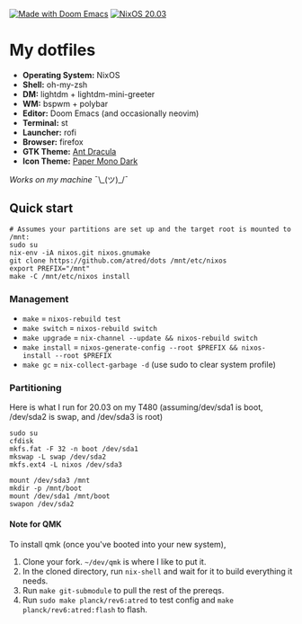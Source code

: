 [![Made with Doom Emacs](https://img.shields.io/badge/Made_with-Doom_Emacs-blueviolet.svg?style=flat-square&logo=GNU%20Emacs&logoColor=white)](https://github.com/hlissner/doom-emacs)
[![NixOS 20.03](https://img.shields.io/badge/NixOS-v20.03-blue.svg?style=flat-square&logo=NixOS&logoColor=white)](https://nixos.org)

# My dotfiles

+ **Operating System:** NixOS
+ **Shell:** oh-my-zsh
+ **DM:** lightdm + lightdm-mini-greeter
+ **WM:** bspwm + polybar
+ **Editor:** Doom Emacs (and occasionally neovim)
+ **Terminal:** st
+ **Launcher:** rofi
+ **Browser:** firefox
+ **GTK Theme:** [Ant Dracula](https://github.com/EliverLara/Ant-Dracula)
+ **Icon Theme:** [Paper Mono Dark](https://github.com/snwh/paper-icon-theme)

*Works on my machine* ¯\\\_(ツ)_/¯

## Quick start

```
# Assumes your partitions are set up and the target root is mounted to /mnt:
sudo su
nix-env -iA nixos.git nixos.gnumake
git clone https://github.com/atred/dots /mnt/etc/nixos
export PREFIX="/mnt"
make -C /mnt/etc/nixos install
```

### Management

+ `make` = `nixos-rebuild test`
+ `make switch` = `nixos-rebuild switch`
+ `make upgrade` = `nix-channel --update && nixos-rebuild switch`
+ `make install` = `nixos-generate-config --root $PREFIX && nixos-install --root $PREFIX`
+ `make gc` = `nix-collect-garbage -d` (use sudo to clear system profile)

### Partitioning

Here is what I run for 20.03 on my T480 (assuming/dev/sda1 is boot, /dev/sda2 is swap, and /dev/sda3 is root)
```
sudo su
cfdisk
mkfs.fat -F 32 -n boot /dev/sda1
mkswap -L swap /dev/sda2
mkfs.ext4 -L nixos /dev/sda3

mount /dev/sda3 /mnt
mkdir -p /mnt/boot
mount /dev/sda1 /mnt/boot
swapon /dev/sda2
```

#### Note for QMK
To install qmk (once you've booted into your new system),
1. Clone your fork. `~/dev/qmk` is where I like to put it.
2. In the cloned directory, run `nix-shell` and wait for it to build everything it needs.
3. Run `make git-submodule` to pull the rest of the prereqs.
4. Run `sudo make planck/rev6:atred` to test config and `make planck/rev6:atred:flash` to flash.
